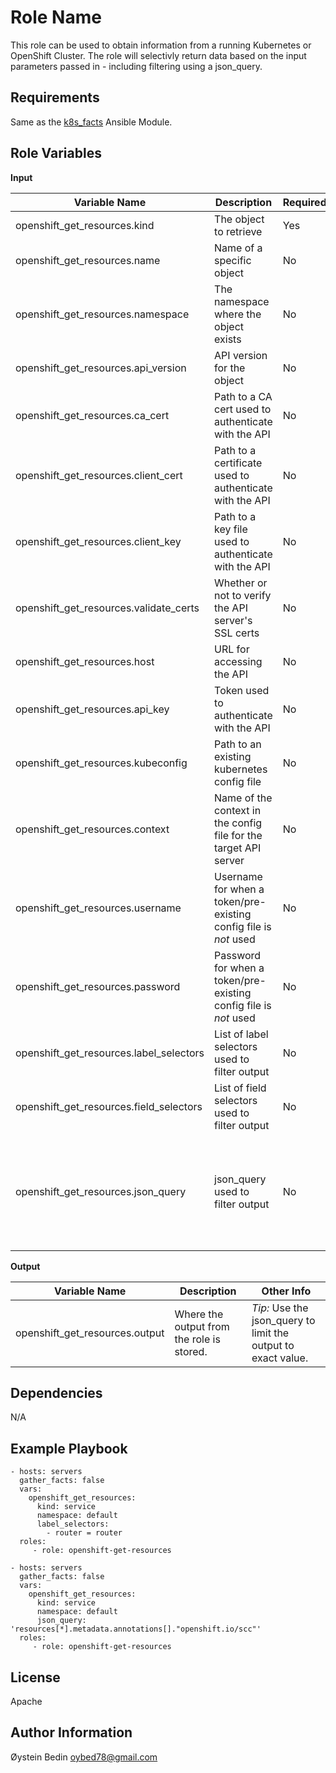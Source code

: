 Role Name
=========

This role can be used to obtain information from a running Kubernetes or OpenShift Cluster. The role will selectivly return data based on the input parameters passed in - including filtering using a json_query. 

Requirements
------------

Same as the [k8s_facts](https://docs.ansible.com/ansible/latest/modules/k8s_facts_module.html#requirements) Ansible Module.


Role Variables
--------------

**Input**

| Variable Name | Description | Required | Other Info |
| ------------- | ----------- | -------- | ---------- |
| openshift_get_resources.kind | The object to retrieve | Yes | |
| openshift_get_resources.name | Name of a specific object | No | |
| openshift_get_resources.namespace | The namespace where the object exists | No | |
| openshift_get_resources.api_version | API version for the object | No | |
| openshift_get_resources.ca_cert | Path to a CA cert used to authenticate with the API | No | |
| openshift_get_resources.client_cert | Path to a certificate used to authenticate with the API | No | |
| openshift_get_resources.client_key | Path to a key file used to authenticate with the API | No | |
| openshift_get_resources.validate_certs | Whether or not to verify the API server's SSL certs | No | |
| openshift_get_resources.host | URL for accessing the API | No | |
| openshift_get_resources.api_key | Token used to authenticate with the API | No | |
| openshift_get_resources.kubeconfig | Path to an existing kubernetes config file | No | Uses `~/.kube/config` by default |
| openshift_get_resources.context | Name of the context in the config file for the target API server | No | |
| openshift_get_resources.username | Username for when a token/pre-existing config file is *not* used | No | |
| openshift_get_resources.password | Password for when a token/pre-existing config file is *not* used | No | |
| openshift_get_resources.label_selectors | List of label selectors used to filter output | No | |
| openshift_get_resources.field_selectors | List of field selectors used to filter output | No | |
| openshift_get_resources.json_query | json_query used to filter output | No | This filter is built upon jmespath, and you can use the same syntax. For examples, see [jmespath examples](http://jmespath.org/examples.html). |

**Output**

| Variable Name | Description | Other Info |
| ------------- | ----------- | ---------- |
| openshift_get_resources.output | Where the output from the role is stored. | *Tip:* Use the json_query to limit the output to exact value. |

Dependencies
------------

N/A

Example Playbook
----------------

    - hosts: servers
      gather_facts: false
      vars:
        openshift_get_resources:
          kind: service
          namespace: default
          label_selectors:
            - router = router 
      roles:
         - role: openshift-get-resources

    - hosts: servers
      gather_facts: false
      vars:
        openshift_get_resources:
          kind: service
          namespace: default
          json_query: 'resources[*].metadata.annotations[]."openshift.io/scc"'
      roles:
         - role: openshift-get-resources

License
-------

Apache


Author Information
------------------
Øystein Bedin <oybed78@gmail.com>


